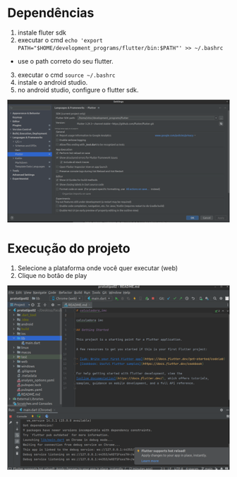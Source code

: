 # Dependências 

1. instale fluter sdk 
2. executar o cmd `echo 'export PATH="$HOME/development_programs/flutter/bin:$PATH"' >> ~/.bashrc`
  - use o path correto do seu flutter.
3. executar o cmd `source ~/.bashrc`
4. instale o android studio.
5. no android studio, configure o flutter sdk.

![flutter-sdk](assets/image.png)

# Execução do projeto

1. Selecione a plataforma onde você quer executar (web)
2. Clique no botão de play

![exe](assets/image-1.png)